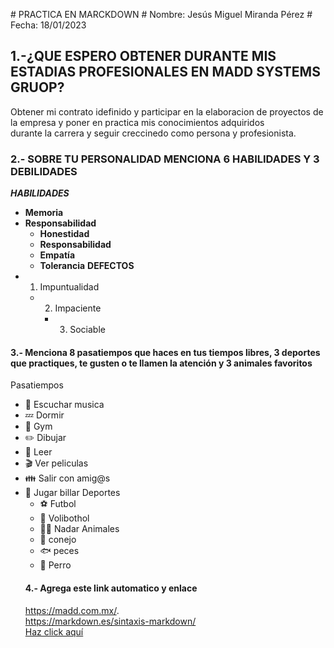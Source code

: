 <p>
# PRACTICA EN MARCKDOWN
# Nombre: Jesús Miguel Miranda Pérez                                                    # Fecha: 18/01/2023  
</p>

## 1.-¿QUE ESPERO OBTENER DURANTE MIS ESTADIAS PROFESIONALES EN MADD SYSTEMS GRUOP?

Obtener mi contrato idefinido y participar en la elaboracion de proyectos de la empresa y poner en practica mis conocimientos adquiridos  
durante la carrera y seguir creccinedo como persona y profesionista.

### 2.- SOBRE TU PERSONALIDAD MENCIONA 6 HABILIDADES Y 3 DEBILIDADES 
***HABILIDADES***
- **Memoria**
- **Responsabilidad**
     - **Honestidad**
     - **Responsabilidad**
     - **Empatía**
     - **Tolerancia**
 **DEFECTOS**
 - 1) Impuntualidad
     - 2) Impaciente
       - 3) Sociable
#### 3.- Menciona 8 pasatiempos que haces en tus tiempos libres, 3 deportes que practiques, te gusten o te llamen la atención y 3 animales favoritos  

Pasatiempos
- :musical_note: Escuchar musica 
- :zzz: Dormir
- 💪 Gym
- :pencil2: Dibujar
- :book: Leer
- :clapper: Ver peliculas
- 👪 Salir con amig@s
- :8ball: Jugar billar
 Deportes 
     - ⚽ Futbol
     - 🏐 Volibothol
     - 🏊‍♂️ Nadar
   Animales
   - 🐰 conejo
   - 🐟 peces
   - 🐶 Perro
  #### 4.- Agrega este link automatico y enlace
  <https://madd.com.mx/>.  
  <https://markdown.es/sintaxis-markdown/>  
  [Haz click aquí](https://gpscontrol.com.mx/videovigilancia-movil/)
  
  
  
